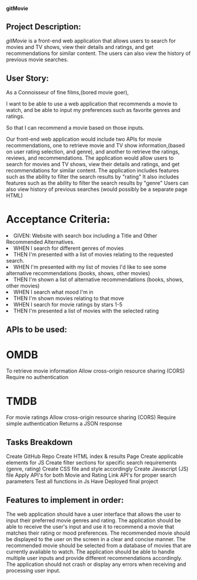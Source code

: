 #### gitMovie
## Project Description:
_gitMovie_ is a front-end web application that allows users to search for movies and TV shows, view their details and ratings, and get recommendations for similar content. The users can also view the history of previous movie searches. 


## User Story:
As a Connoisseur of fine films,(bored movie goer),

I want to be able to use a web application that recommends a movie to watch, and be able to input my preferences such as favorite genres and ratings.

So that I can recommend a movie based on those inputs.

Our front-end web application would include two APIs for movie recommendations, one to retrieve movie and TV show information,(based on user rating selection, and genre), and another to retrieve the ratings, reviews, and recommendations.
The application would allow users to search for movies and TV shows, view their details and ratings, and get recommendations for similar content.
The application includes features such as the ability to filter the search results by "rating"
It also includes features such as the ability to filter the search results by "genre"
Users can also view history of previous searches (would possibly be a separate page HTML)

# Acceptance Criteria:
<li> GIVEN: Website with search box including a Title and Other Recommended Alternatives. </li>
<li> WHEN I search for different genres of movies </li>
<li> THEN I'm presented with a list of movies relating to the requested search. </li>
<li> WHEN I'm presented with my list of movies I'd like to see some alternative recommendations (books, shows, other movies) </li>
<li> THEN I'm shown a list of alternative recommendations (books, shows, other movies) </li>
<li> WHEN I search what mood I'm in </li>
<li> THEN I'm shown movies relating to that move </li>
<li> WHEN I search for movie ratings by stars 1-5 </li>
<li> THEN I'm presented a list of movies with the selected rating </li>


## APIs to be used: 

# OMDB
To retrieve movie information
Allow cross-origin resource sharing (CORS)
Require no authentication
# TMDB 
For movie ratings
Allow cross-origin resource sharing (CORS)
Require simple authentication
Returns a JSON response

## Tasks Breakdown
Create GitHub Repo
Create HTML index & results Page
Create applicable elements for JS
Create filter sections for specific search requirements (genre, rating)
Create CSS file and style accordingly
Create Javascript (JS) file
Apply API's for both Movie and Rating
Link API's for proper search parameters
Test all functions in Js
Have Deployed final project 

## Features to implement in order:
The web application should have a user interface that allows the user to input their preferred movie genres and rating.
The application should be able to receive the user's input and use it to recommend a movie that matches their rating or mood preferences.
The recommended movie should be displayed to the user on the screen in a clear and concise manner.
The recommended movie should be selected from a database of movies that are currently available to watch.
The application should be able to handle multiple user inputs and provide different recommendations accordingly.
The application should not crash or display any errors when receiving and processing user input.

